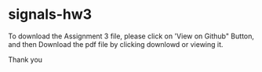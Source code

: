 # signals-hw3

To download the Assignment 3 file, please click on 'View on Github"  Button, and then Download the pdf file by clicking downlowd or viewing it. 

Thank you 
